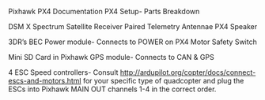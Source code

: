 Pixhawk PX4 Documentation
PX4 Setup- Parts Breakdown
  		 	 
DSM X Spectrum Satellite Receiver	Paired Telemetry Antennae   PX4 Speaker
  
3DR’s BEC Power module- Connects to POWER on PX4	Motor Safety Switch

      
Mini SD Card in Pixhawk				 GPS module- Connects to CAN & GPS
 
4 ESC Speed controllers- Consult http://ardupilot.org/copter/docs/connect-escs-and-motors.html for your specific type of quadcopter and plug the ESCs into Pixhawk MAIN OUT channels 1-4 in the correct order.
